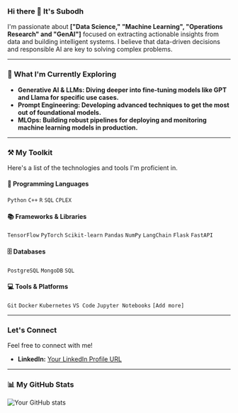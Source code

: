 ### Hi there 👋 It's Subodh

I'm passionate about **["Data Science," "Machine Learning", "Operations Research" and "GenAI"]** focused on extracting actionable insights from data and building intelligent systems. I believe that data-driven decisions and responsible AI are key to solving complex problems.

---

### 🌱 What I'm Currently Exploring

* **Generative AI & LLMs: Diving deeper into fine-tuning models like GPT and Llama for specific use cases.**
* **Prompt Engineering: Developing advanced techniques to get the most out of foundational models.**
* **MLOps: Building robust pipelines for deploying and monitoring machine learning models in production.**

---

### ⚒️ My Toolkit

Here's a list of the technologies and tools I'm proficient in.

#### 🧠 Programming Languages

`Python` `C++` `R` `SQL` `CPLEX`

#### 📚 Frameworks & Libraries

`TensorFlow` `PyTorch` `Scikit-learn` `Pandas` `NumPy` `LangChain` `Flask` `FastAPI` 

#### 🗄️ Databases

`PostgreSQL` `MongoDB` `SQL`

#### 💻 Tools & Platforms

`Git` `Docker` `Kubernetes` `VS Code` `Jupyter Notebooks` `[Add more]`

---

### Let's Connect

Feel free to connect with me!

* **LinkedIn:** [Your LinkedIn Profile URL](www.linkedin.com/in/subodh-khanduri)

---

### 📊 My GitHub Stats

![Your GitHub stats](https://github-readme-stats.vercel.app/api?username=Subodhkhanduri&show_icons=true&theme=default)
